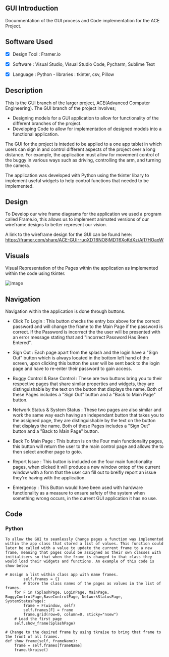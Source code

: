 ## GUI Introduction
Documnentation of the GUI process and Code implementation for the ACE Project.

## Software Used
-[x] Design Tool : Framer.io

-[x] Software : Visual Studio, Visual Studio Code, Pycharm, Sublime Text

-[x] Language : Python
              - libraries : tkinter, csv, Pillow
## Description
This is the GUI branch of the larger project, ACE(Advanced Computer Engineering). The GUI branch of the project involves; 
  - Designing models for a GUI application to allow for functionality of the different branches of the project.
  - Developing Code to allow for implementation of designed models into a functional application.

The GUI for the project is inteded to be applied to a one app tablet in which users can sign in and control different aspects of the project over a long distance. 
For example, the application must allow for movement control of the buggy in various ways such as driving, controlling the arm, and turning the camera.

The application was developed with Python using the tkinter libary to implement useful widgets to help control functions that needed to be implemented.
## Design
To Develop our wire frame diagrams for the application we used a program called  Frame.io, this allows us to implement animated versions of our wireframe designs to better represent our vision.

A link to the wireframe design for the GUI can be found here:
https://framer.com/share/ACE-GUI--uqXDT6NO8jMDT6XoKdXz/Aj17HOaoW

## Visuals

Visual Representation of the Pages within the application as implemented within the code using tkinter.

![image](https://user-images.githubusercontent.com/75033878/112982932-f80fd680-9154-11eb-804c-b6cc4160b63d.png)

## Navigation

Navigation within the application is done through buttons. 


- Click To Login : This button checks the entry box above for the correct password and will change the frame to the Main Page if the password is correct. If the Password is incorrect the the user will be presented with an error message stating that and "Incorrect Password Has Been Entered".

- Sign Out : Each page apart from the splash and the login have a "Sign Out" button which is always located in the bottom left hand of the screen, upon clicking this button the user will be sent back to the login page and have to re-enter their password to gain access.

- Buggy Control & Base Control : These are two buttons bring you to their respective pages that share similar properties and widgets, they are distinguishable by the text on the button that displays the name. Both of these Pages includes a "Sign Out" button and a "Back to Main Page" button.

- Network Status & System Status : These two pages are also similar and work the same way each having an independant button that takes you to the assigned page, they are distinguishable by the text on the button that displays the name. Both of these Pages includes a "Sign Out" button and a "Back to Main Page" button.

- Back To Main Page : This button is on the Four main functionality pages, this button will return the user to the main control page and allows the to then select another page to goto.

- Report Issue : This button is included on the four main functionality pages, when clicked it will produce a new window ontop of the current window with a form that the user can fill out to breifly report an issue they're having with the application.

- Emergency : This Button would have been used with hardware functionality as a measure to ensure safety of the system when something wrong occurs, in the current GUI application it has no use.

## Code
### Python
    To allow the GUI to seamlessly Change pages a function was implemented within the app class that stored a list of values. This function could later be called with a value to update the current frame to a new frame, meaning that pages could be assigned as their own classes with initialisers so that when the frame is changed to that class they would load their widgets and functions. An example of this code is show below
    
    # Assign a list within class app with name frames.
            self.frames = {}
            # Store the class names of the pages as values in the list of frames.
        for F in (SplashPage, LoginPage, MainPage, BuggyControlPage,BaseControlPage, NetworkStatusPage, SystemStatusPage):
            frame = F(window, self)
            self.frames[F] = frame
            frame.grid(row=0, column=0, sticky="nsew")
        # Load the first page
        self.show_frame(SplashPage)

    # Change to the desired frame by using tkraise to bring that frame to the front of all frames.
    def show_frame(self, frameName):
        frame = self.frames[frameName]
        frame.tkraise()



